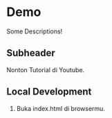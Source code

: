 # Demo

 Some Descriptions!

## Subheader

Nonton Tutorial di Youtube.

## Local Development

1. Buka index.html di browsermu.